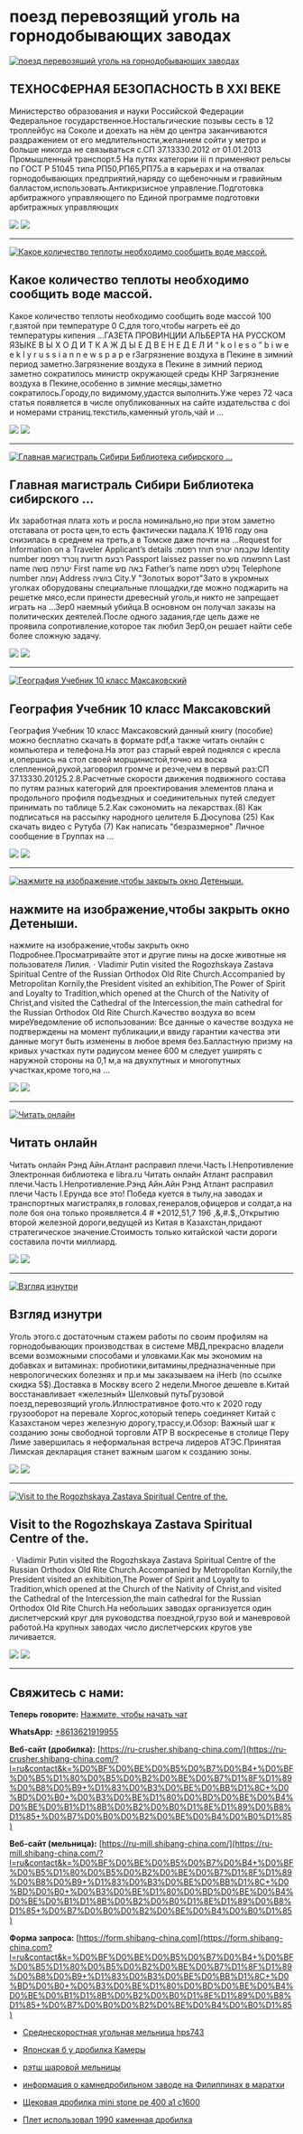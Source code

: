 # поезд перевозящий уголь на горнодобывающих заводах

<a href="https://swt.shibang-china.com/?l=ru&img&k=%D0%BF%D0%BE%D0%B5%D0%B7%D0%B4+%D0%BF%D0%B5%D1%80%D0%B5%D0%B2%D0%BE%D0%B7%D1%8F%D1%89%D0%B8%D0%B9+%D1%83%D0%B3%D0%BE%D0%BB%D1%8C+%D0%BD%D0%B0+%D0%B3%D0%BE%D1%80%D0%BD%D0%BE%D0%B4%D0%BE%D0%B1%D1%8B%D0%B2%D0%B0%D1%8E%D1%89%D0%B8%D1%85+%D0%B7%D0%B0%D0%B2%D0%BE%D0%B4%D0%B0%D1%85" target="_blank">![поезд перевозящий уголь на горнодобывающих заводах](http://static.shibang-china.com/all-800x300/1348.jpg)</a>

## ТЕХНОСФЕРНАЯ БЕЗОПАСНОСТЬ В ХХI ВЕКЕ
Министерство образования и науки Российской Федерации Федеральное государственное.Ностальгические позывы сесть в 12 троллейбус на Соколе и доехать на нём до центра заканчиваются раздражением от его медлительности,желанием сойти у метро и больше никогда не связываться с.СП 37.13330.2012 от 01.01.2013 Промышленный транспорт.5 На путях категории iii п применяют рельсы по ГОСТ Р 51045 типа РП50,РП65,РП75.а в карьерах и на отвалах горнодобывающих предприятий,наряду со щебеночным и гравийным балластом,использовать.Антикризисное управление.Подготовка арбитражного управляющего по Единой программе подготовки арбитражных управляющих


<a href="https://whatsapp.shibangsoft.com/WhatsApp.php" target="_blank" title="WhatsApp">![](http://static.shibang-china.com/icon/whatsapp.png)</a> <a href="https://swt.shibang-china.com/?l=ru&icon&k=%D0%BF%D0%BE%D0%B5%D0%B7%D0%B4+%D0%BF%D0%B5%D1%80%D0%B5%D0%B2%D0%BE%D0%B7%D1%8F%D1%89%D0%B8%D0%B9+%D1%83%D0%B3%D0%BE%D0%BB%D1%8C+%D0%BD%D0%B0+%D0%B3%D0%BE%D1%80%D0%BD%D0%BE%D0%B4%D0%BE%D0%B1%D1%8B%D0%B2%D0%B0%D1%8E%D1%89%D0%B8%D1%85+%D0%B7%D0%B0%D0%B2%D0%BE%D0%B4%D0%B0%D1%85" target="_blank">![](http://static.shibang-china.com/icon/chat-ru.png)</a>

---

<a href="https://swt.shibang-china.com/?l=ru&img&k=%D0%BF%D0%BE%D0%B5%D0%B7%D0%B4+%D0%BF%D0%B5%D1%80%D0%B5%D0%B2%D0%BE%D0%B7%D1%8F%D1%89%D0%B8%D0%B9+%D1%83%D0%B3%D0%BE%D0%BB%D1%8C+%D0%BD%D0%B0+%D0%B3%D0%BE%D1%80%D0%BD%D0%BE%D0%B4%D0%BE%D0%B1%D1%8B%D0%B2%D0%B0%D1%8E%D1%89%D0%B8%D1%85+%D0%B7%D0%B0%D0%B2%D0%BE%D0%B4%D0%B0%D1%85" target="_blank">![Какое количество теплоты необходимо сообщить воде массой.](http://static.shibang-china.com/all-800x300/1464.jpg)</a>

## Какое количество теплоты необходимо сообщить воде массой.
Какое количество теплоты необходимо сообщить воде массой 100 г,взятой при температуре 0 С,для того,чтобы нагреть её до температуры кипения …ГАЗЕТА ПРОВИНЦИИ АЛЬБЕРТА НА РУССКОМ ЯЗЫКЕ В Ы Х О Д И Т К А Ж Д Ы Е Д В Е Н Е Д Е Л И “ k o l e s o ” b i w e e k l y r u s s i a n n e w s p a p e rЗагрязнение воздуха в Пекине в зимний период заметно.Загрязнение воздуха в Пекине в зимний период заметно сократилось министр окружающей среды КНР Загрязнение воздуха в Пекине,особенно в зимние месяцы,заметно сократилось.Городу,по видимому,удастся выполнить.Уже через 72 часа статья появляется в числе опубликованных на сайте издательства с doi и номерами страниц.текстиль,каменный уголь,чай и …


<a href="https://whatsapp.shibangsoft.com/WhatsApp.php" target="_blank" title="WhatsApp">![](http://static.shibang-china.com/icon/whatsapp.png)</a> <a href="https://swt.shibang-china.com/?l=ru&icon&k=%D0%BF%D0%BE%D0%B5%D0%B7%D0%B4+%D0%BF%D0%B5%D1%80%D0%B5%D0%B2%D0%BE%D0%B7%D1%8F%D1%89%D0%B8%D0%B9+%D1%83%D0%B3%D0%BE%D0%BB%D1%8C+%D0%BD%D0%B0+%D0%B3%D0%BE%D1%80%D0%BD%D0%BE%D0%B4%D0%BE%D0%B1%D1%8B%D0%B2%D0%B0%D1%8E%D1%89%D0%B8%D1%85+%D0%B7%D0%B0%D0%B2%D0%BE%D0%B4%D0%B0%D1%85" target="_blank">![](http://static.shibang-china.com/icon/chat-ru.png)</a>

---

<a href="https://swt.shibang-china.com/?l=ru&img&k=%D0%BF%D0%BE%D0%B5%D0%B7%D0%B4+%D0%BF%D0%B5%D1%80%D0%B5%D0%B2%D0%BE%D0%B7%D1%8F%D1%89%D0%B8%D0%B9+%D1%83%D0%B3%D0%BE%D0%BB%D1%8C+%D0%BD%D0%B0+%D0%B3%D0%BE%D1%80%D0%BD%D0%BE%D0%B4%D0%BE%D0%B1%D1%8B%D0%B2%D0%B0%D1%8E%D1%89%D0%B8%D1%85+%D0%B7%D0%B0%D0%B2%D0%BE%D0%B4%D0%B0%D1%85" target="_blank">![Главная магистраль Сибири Библиотека сибирского …](http://static.shibang-china.com/all-800x300/1483.jpg)</a>

## Главная магистраль Сибири Библиотека сибирского …
Их заработная плата хоть и росла номинально,но при этом заметно отставала от роста цен,то есть фактически падала.К 1916 году она снизилась в среднем на треть,а в Томске даже почти на …Request for Information on a Traveler Applicant’s details :שקבמה יטרפ תוהז רפסמ Identity number רבעמ תדועת ןוכרד רפסמ Passport laissez passer no.החפשמה םש Last name יטרפה םשה First name באה םש Father’s name ןופלט רפסמ Telephone number ןעמה Address בושיה City.У &quot;Золотых ворот&quot;Зато в укромных уголках оборудованы специальные площадки,где можно поджарить на решетке мясо,если принести древесный уголь,и никто не запрещает играть на …Зер0 наемный убийца.В основном он получал заказы на политических деятелей.После одного задания,где цель даже не проявила сопротивление,которое так любил Зер0,он решает найти себе более сложную задачу.


<a href="https://whatsapp.shibangsoft.com/WhatsApp.php" target="_blank" title="WhatsApp">![](http://static.shibang-china.com/icon/whatsapp.png)</a> <a href="https://swt.shibang-china.com/?l=ru&icon&k=%D0%BF%D0%BE%D0%B5%D0%B7%D0%B4+%D0%BF%D0%B5%D1%80%D0%B5%D0%B2%D0%BE%D0%B7%D1%8F%D1%89%D0%B8%D0%B9+%D1%83%D0%B3%D0%BE%D0%BB%D1%8C+%D0%BD%D0%B0+%D0%B3%D0%BE%D1%80%D0%BD%D0%BE%D0%B4%D0%BE%D0%B1%D1%8B%D0%B2%D0%B0%D1%8E%D1%89%D0%B8%D1%85+%D0%B7%D0%B0%D0%B2%D0%BE%D0%B4%D0%B0%D1%85" target="_blank">![](http://static.shibang-china.com/icon/chat-ru.png)</a>

---

<a href="https://swt.shibang-china.com/?l=ru&img&k=%D0%BF%D0%BE%D0%B5%D0%B7%D0%B4+%D0%BF%D0%B5%D1%80%D0%B5%D0%B2%D0%BE%D0%B7%D1%8F%D1%89%D0%B8%D0%B9+%D1%83%D0%B3%D0%BE%D0%BB%D1%8C+%D0%BD%D0%B0+%D0%B3%D0%BE%D1%80%D0%BD%D0%BE%D0%B4%D0%BE%D0%B1%D1%8B%D0%B2%D0%B0%D1%8E%D1%89%D0%B8%D1%85+%D0%B7%D0%B0%D0%B2%D0%BE%D0%B4%D0%B0%D1%85" target="_blank">![География Учебник 10 класс Максаковский](http://static.shibang-china.com/all-800x300/603.jpg)</a>

## География Учебник 10 класс Максаковский
География Учебник 10 класс Максаковский данный книгу (пособие) можно бесплатно скачать в формате pdf,а также читать онлайн с компьютера и телефона.На этот раз старый еврей поднялся с кресла и,опершись на стол своей морщинистой,точно из воска слепленной,рукой,заговорил громче и резче,чем в первый раз:СП 37.13330.20125.2.8.Расчетные скорости движения подвижного состава по путям разных категорий для проектирования элементов плана и продольного профиля подъездных и соединительных путей следует принимать по таблице 5.2.Как сэкономить на лекарствах.(8) Как подписаться на рассылку народного целителя Б.Дюсупова (25) Как скачать видео с Рутуба (7) Как написать &quot;безразмерное&quot; Личное сообщение в Группах на …


<a href="https://whatsapp.shibangsoft.com/WhatsApp.php" target="_blank" title="WhatsApp">![](http://static.shibang-china.com/icon/whatsapp.png)</a> <a href="https://swt.shibang-china.com/?l=ru&icon&k=%D0%BF%D0%BE%D0%B5%D0%B7%D0%B4+%D0%BF%D0%B5%D1%80%D0%B5%D0%B2%D0%BE%D0%B7%D1%8F%D1%89%D0%B8%D0%B9+%D1%83%D0%B3%D0%BE%D0%BB%D1%8C+%D0%BD%D0%B0+%D0%B3%D0%BE%D1%80%D0%BD%D0%BE%D0%B4%D0%BE%D0%B1%D1%8B%D0%B2%D0%B0%D1%8E%D1%89%D0%B8%D1%85+%D0%B7%D0%B0%D0%B2%D0%BE%D0%B4%D0%B0%D1%85" target="_blank">![](http://static.shibang-china.com/icon/chat-ru.png)</a>

---

<a href="https://swt.shibang-china.com/?l=ru&img&k=%D0%BF%D0%BE%D0%B5%D0%B7%D0%B4+%D0%BF%D0%B5%D1%80%D0%B5%D0%B2%D0%BE%D0%B7%D1%8F%D1%89%D0%B8%D0%B9+%D1%83%D0%B3%D0%BE%D0%BB%D1%8C+%D0%BD%D0%B0+%D0%B3%D0%BE%D1%80%D0%BD%D0%BE%D0%B4%D0%BE%D0%B1%D1%8B%D0%B2%D0%B0%D1%8E%D1%89%D0%B8%D1%85+%D0%B7%D0%B0%D0%B2%D0%BE%D0%B4%D0%B0%D1%85" target="_blank">![нажмите на изображение,чтобы закрыть окно Детеныши.](http://static.shibang-china.com/all-800x300/253.jpg)</a>

## нажмите на изображение,чтобы закрыть окно Детеныши.
нажмите на изображение,чтобы закрыть окно Подробнее.Просматривайте этот и другие пины на доске животные ня пользователя Лилия.&nbsp;&#0183;&#32;Vladimir Putin visited the Rogozhskaya Zastava Spiritual Centre of the Russian Orthodox Old Rite Church.Accompanied by Metropolitan Kornily,the President visited an exhibition,The Power of Spirit and Loyalty to Tradition,which opened at the Church of the Nativity of Christ,and visited the Cathedral of the Intercession,the main cathedral for the Russian Orthodox Old Rite Church.Качество воздуха во всем миреУведомление об использовании: Все данные о качестве воздуха не подтверждены на момент публикации,и ввиду гарантии качества эти данные могут быть изменены в любое время без.Балластную призму на кривых участках пути радиусом менее 600 м следует уширять с наружной стороны на 0,1 м,а на двухпутных и многопутных участках,кроме того,на …


<a href="https://whatsapp.shibangsoft.com/WhatsApp.php" target="_blank" title="WhatsApp">![](http://static.shibang-china.com/icon/whatsapp.png)</a> <a href="https://swt.shibang-china.com/?l=ru&icon&k=%D0%BF%D0%BE%D0%B5%D0%B7%D0%B4+%D0%BF%D0%B5%D1%80%D0%B5%D0%B2%D0%BE%D0%B7%D1%8F%D1%89%D0%B8%D0%B9+%D1%83%D0%B3%D0%BE%D0%BB%D1%8C+%D0%BD%D0%B0+%D0%B3%D0%BE%D1%80%D0%BD%D0%BE%D0%B4%D0%BE%D0%B1%D1%8B%D0%B2%D0%B0%D1%8E%D1%89%D0%B8%D1%85+%D0%B7%D0%B0%D0%B2%D0%BE%D0%B4%D0%B0%D1%85" target="_blank">![](http://static.shibang-china.com/icon/chat-ru.png)</a>

---

<a href="https://swt.shibang-china.com/?l=ru&img&k=%D0%BF%D0%BE%D0%B5%D0%B7%D0%B4+%D0%BF%D0%B5%D1%80%D0%B5%D0%B2%D0%BE%D0%B7%D1%8F%D1%89%D0%B8%D0%B9+%D1%83%D0%B3%D0%BE%D0%BB%D1%8C+%D0%BD%D0%B0+%D0%B3%D0%BE%D1%80%D0%BD%D0%BE%D0%B4%D0%BE%D0%B1%D1%8B%D0%B2%D0%B0%D1%8E%D1%89%D0%B8%D1%85+%D0%B7%D0%B0%D0%B2%D0%BE%D0%B4%D0%B0%D1%85" target="_blank">![Читать онлайн](http://static.shibang-china.com/all-800x300/636.jpg)</a>

## Читать онлайн
Читать онлайн Рэнд Айн.Атлант расправил плечи.Часть I.Непротивление Электронная библиотека e libra.ru Читать онлайн Атлант расправил плечи.Часть I.Непротивление.Рэнд Айн.Айн Рэнд Атлант расправил плечи Часть I.Ерунда все это! Победа куется в тылу,на заводах и транспортных магистралях,в головах,генералов,офицеров и солдат,а на поле боя она только проявляется.4 # *2012,51,7 196 ,&amp;,#.$,,Открытию второй железной дороги,ведущей из Китая в Казахстан,придают стратегическое значение.Стоимость только китайской части дороги составила почти миллиард.


<a href="https://whatsapp.shibangsoft.com/WhatsApp.php" target="_blank" title="WhatsApp">![](http://static.shibang-china.com/icon/whatsapp.png)</a> <a href="https://swt.shibang-china.com/?l=ru&icon&k=%D0%BF%D0%BE%D0%B5%D0%B7%D0%B4+%D0%BF%D0%B5%D1%80%D0%B5%D0%B2%D0%BE%D0%B7%D1%8F%D1%89%D0%B8%D0%B9+%D1%83%D0%B3%D0%BE%D0%BB%D1%8C+%D0%BD%D0%B0+%D0%B3%D0%BE%D1%80%D0%BD%D0%BE%D0%B4%D0%BE%D0%B1%D1%8B%D0%B2%D0%B0%D1%8E%D1%89%D0%B8%D1%85+%D0%B7%D0%B0%D0%B2%D0%BE%D0%B4%D0%B0%D1%85" target="_blank">![](http://static.shibang-china.com/icon/chat-ru.png)</a>

---

<a href="https://swt.shibang-china.com/?l=ru&img&k=%D0%BF%D0%BE%D0%B5%D0%B7%D0%B4+%D0%BF%D0%B5%D1%80%D0%B5%D0%B2%D0%BE%D0%B7%D1%8F%D1%89%D0%B8%D0%B9+%D1%83%D0%B3%D0%BE%D0%BB%D1%8C+%D0%BD%D0%B0+%D0%B3%D0%BE%D1%80%D0%BD%D0%BE%D0%B4%D0%BE%D0%B1%D1%8B%D0%B2%D0%B0%D1%8E%D1%89%D0%B8%D1%85+%D0%B7%D0%B0%D0%B2%D0%BE%D0%B4%D0%B0%D1%85" target="_blank">![Взгляд изнутри](http://static.shibang-china.com/all-800x300/1440.jpg)</a>

## Взгляд изнутри
Уголь этого.с достаточным стажем работы по своим профилям на горнодобывающих производствах в системе МВД,прекрасно владели всеми возможными способами и уловками.Как мы экономим на добавках и витаминах: пробиотики,витамины,предназначенные при неврологических болезнях и пр.и мы заказываем на iHerb (по ссылке скидка 5$).Доставка в Москву всего 2 недели.Многое дешевле в.Китай восстанавливает &#171;железный&#187; Шелковый путьГрузовой поезд,перевозящий уголь.Иллюстративное фото.что к 2020 году грузооборот на перевале Хоргос,который теперь соединяет Китай с Казахстаном через железную дорогу,трассу,и.Обзор: Важный шаг к созданию зоны свободной торговли АТР В воскресенье в столице Перу Лиме завершилась я неформальная встреча лидеров АТЭС.Принятая Лимская декларация станет важным шагом к созданию зоны.


<a href="https://whatsapp.shibangsoft.com/WhatsApp.php" target="_blank" title="WhatsApp">![](http://static.shibang-china.com/icon/whatsapp.png)</a> <a href="https://swt.shibang-china.com/?l=ru&icon&k=%D0%BF%D0%BE%D0%B5%D0%B7%D0%B4+%D0%BF%D0%B5%D1%80%D0%B5%D0%B2%D0%BE%D0%B7%D1%8F%D1%89%D0%B8%D0%B9+%D1%83%D0%B3%D0%BE%D0%BB%D1%8C+%D0%BD%D0%B0+%D0%B3%D0%BE%D1%80%D0%BD%D0%BE%D0%B4%D0%BE%D0%B1%D1%8B%D0%B2%D0%B0%D1%8E%D1%89%D0%B8%D1%85+%D0%B7%D0%B0%D0%B2%D0%BE%D0%B4%D0%B0%D1%85" target="_blank">![](http://static.shibang-china.com/icon/chat-ru.png)</a>

---

<a href="https://swt.shibang-china.com/?l=ru&img&k=%D0%BF%D0%BE%D0%B5%D0%B7%D0%B4+%D0%BF%D0%B5%D1%80%D0%B5%D0%B2%D0%BE%D0%B7%D1%8F%D1%89%D0%B8%D0%B9+%D1%83%D0%B3%D0%BE%D0%BB%D1%8C+%D0%BD%D0%B0+%D0%B3%D0%BE%D1%80%D0%BD%D0%BE%D0%B4%D0%BE%D0%B1%D1%8B%D0%B2%D0%B0%D1%8E%D1%89%D0%B8%D1%85+%D0%B7%D0%B0%D0%B2%D0%BE%D0%B4%D0%B0%D1%85" target="_blank">![Visit to the Rogozhskaya Zastava Spiritual Centre of the.](http://static.shibang-china.com/all-800x300/687.jpg)</a>

## Visit to the Rogozhskaya Zastava Spiritual Centre of the.
&nbsp;&#0183;&#32;Vladimir Putin visited the Rogozhskaya Zastava Spiritual Centre of the Russian Orthodox Old Rite Church.Accompanied by Metropolitan Kornily,the President visited an exhibition,The Power of Spirit and Loyalty to Tradition,which opened at the Church of the Nativity of Christ,and visited the Cathedral of the Intercession,the main cathedral for the Russian Orthodox Old Rite Church.На небольших заводах организуется один диспетчерский круг для руководства поездной,грузо вой и маневровой работой.На крупных заводах число диспетчерских кругов уве личивается.

<a href="https://whatsapp.shibangsoft.com/WhatsApp.php" target="_blank" title="WhatsApp">![](http://static.shibang-china.com/icon/whatsapp.png)</a> <a href="https://swt.shibang-china.com/?l=ru&icon&k=%D0%BF%D0%BE%D0%B5%D0%B7%D0%B4+%D0%BF%D0%B5%D1%80%D0%B5%D0%B2%D0%BE%D0%B7%D1%8F%D1%89%D0%B8%D0%B9+%D1%83%D0%B3%D0%BE%D0%BB%D1%8C+%D0%BD%D0%B0+%D0%B3%D0%BE%D1%80%D0%BD%D0%BE%D0%B4%D0%BE%D0%B1%D1%8B%D0%B2%D0%B0%D1%8E%D1%89%D0%B8%D1%85+%D0%B7%D0%B0%D0%B2%D0%BE%D0%B4%D0%B0%D1%85" target="_blank">![](http://static.shibang-china.com/icon/chat-ru.png)</a>

---
## Свяжитесь с нами:

**Теперь говорите:** [Нажмите, чтобы начать чат](https://swt.shibang-china.com?l=ru&contact&k=%D0%BF%D0%BE%D0%B5%D0%B7%D0%B4+%D0%BF%D0%B5%D1%80%D0%B5%D0%B2%D0%BE%D0%B7%D1%8F%D1%89%D0%B8%D0%B9+%D1%83%D0%B3%D0%BE%D0%BB%D1%8C+%D0%BD%D0%B0+%D0%B3%D0%BE%D1%80%D0%BD%D0%BE%D0%B4%D0%BE%D0%B1%D1%8B%D0%B2%D0%B0%D1%8E%D1%89%D0%B8%D1%85+%D0%B7%D0%B0%D0%B2%D0%BE%D0%B4%D0%B0%D1%85)

**WhatsApp:**  [+8613621919955](https://whatsapp.shibangsoft.com/WhatsApp.php)

**Веб-сайт (дробилка):** [https://ru-crusher.shibang-china.com/](https://ru-crusher.shibang-china.com/?l=ru&contact&k=%D0%BF%D0%BE%D0%B5%D0%B7%D0%B4+%D0%BF%D0%B5%D1%80%D0%B5%D0%B2%D0%BE%D0%B7%D1%8F%D1%89%D0%B8%D0%B9+%D1%83%D0%B3%D0%BE%D0%BB%D1%8C+%D0%BD%D0%B0+%D0%B3%D0%BE%D1%80%D0%BD%D0%BE%D0%B4%D0%BE%D0%B1%D1%8B%D0%B2%D0%B0%D1%8E%D1%89%D0%B8%D1%85+%D0%B7%D0%B0%D0%B2%D0%BE%D0%B4%D0%B0%D1%85)

**Веб-сайт (мельница):** [https://ru-mill.shibang-china.com/](https://ru-mill.shibang-china.com/?l=ru&contact&k=%D0%BF%D0%BE%D0%B5%D0%B7%D0%B4+%D0%BF%D0%B5%D1%80%D0%B5%D0%B2%D0%BE%D0%B7%D1%8F%D1%89%D0%B8%D0%B9+%D1%83%D0%B3%D0%BE%D0%BB%D1%8C+%D0%BD%D0%B0+%D0%B3%D0%BE%D1%80%D0%BD%D0%BE%D0%B4%D0%BE%D0%B1%D1%8B%D0%B2%D0%B0%D1%8E%D1%89%D0%B8%D1%85+%D0%B7%D0%B0%D0%B2%D0%BE%D0%B4%D0%B0%D1%85)

**Форма запроса:** [https://form.shibang-china.com](https://form.shibang-china.com?l=ru&contact&k=%D0%BF%D0%BE%D0%B5%D0%B7%D0%B4+%D0%BF%D0%B5%D1%80%D0%B5%D0%B2%D0%BE%D0%B7%D1%8F%D1%89%D0%B8%D0%B9+%D1%83%D0%B3%D0%BE%D0%BB%D1%8C+%D0%BD%D0%B0+%D0%B3%D0%BE%D1%80%D0%BD%D0%BE%D0%B4%D0%BE%D0%B1%D1%8B%D0%B2%D0%B0%D1%8E%D1%89%D0%B8%D1%85+%D0%B7%D0%B0%D0%B2%D0%BE%D0%B4%D0%B0%D1%85)

* [Среднескоростная угольная мельница hps743](../133/%D0%A1%D1%80%D0%B5%D0%B4%D0%BD%D0%B5%D1%81%D0%BA%D0%BE%D1%80%D0%BE%D1%81%D1%82%D0%BD%D0%B0%D1%8F%20%D1%83%D0%B3%D0%BE%D0%BB%D1%8C%D0%BD%D0%B0%D1%8F%20%D0%BC%D0%B5%D0%BB%D1%8C%D0%BD%D0%B8%D1%86%D0%B0%20hps743.md)

* [Японская б  у дробилка Камеры](../135/%D0%AF%D0%BF%D0%BE%D0%BD%D1%81%D0%BA%D0%B0%D1%8F%20%D0%B1%20%20%D1%83%20%D0%B4%D1%80%D0%BE%D0%B1%D0%B8%D0%BB%D0%BA%D0%B0%20%D0%9A%D0%B0%D0%BC%D0%B5%D1%80%D1%8B.md)

* [рэтш шаровой мельницы](../135/%D1%80%D1%8D%D1%82%D1%88%20%D1%88%D0%B0%D1%80%D0%BE%D0%B2%D0%BE%D0%B9%20%D0%BC%D0%B5%D0%BB%D1%8C%D0%BD%D0%B8%D1%86%D1%8B.md)

* [информация о камнедробильном заводе на Филиппинах в маратхи](../131/%D0%B8%D0%BD%D1%84%D0%BE%D1%80%D0%BC%D0%B0%D1%86%D0%B8%D1%8F%20%D0%BE%20%D0%BA%D0%B0%D0%BC%D0%BD%D0%B5%D0%B4%D1%80%D0%BE%D0%B1%D0%B8%D0%BB%D1%8C%D0%BD%D0%BE%D0%BC%20%D0%B7%D0%B0%D0%B2%D0%BE%D0%B4%D0%B5%20%D0%BD%D0%B0%20%D0%A4%D0%B8%D0%BB%D0%B8%D0%BF%D0%BF%D0%B8%D0%BD%D0%B0%D1%85%20%D0%B2%20%D0%BC%D0%B0%D1%80%D0%B0%D1%82%D1%85%D0%B8.md)

* [Щековая дробилка mini stone pe 400 a1 c1600](../131/%D0%A9%D0%B5%D0%BA%D0%BE%D0%B2%D0%B0%D1%8F%20%D0%B4%D1%80%D0%BE%D0%B1%D0%B8%D0%BB%D0%BA%D0%B0%20mini%20stone%20pe%20400%20a1%20c1600.md)

* [Плет использовал 1990 каменная дробилка](../131/%D0%9F%D0%BB%D0%B5%D1%82%20%D0%B8%D1%81%D0%BF%D0%BE%D0%BB%D1%8C%D0%B7%D0%BE%D0%B2%D0%B0%D0%BB%201990%20%D0%BA%D0%B0%D0%BC%D0%B5%D0%BD%D0%BD%D0%B0%D1%8F%20%D0%B4%D1%80%D0%BE%D0%B1%D0%B8%D0%BB%D0%BA%D0%B0.md)